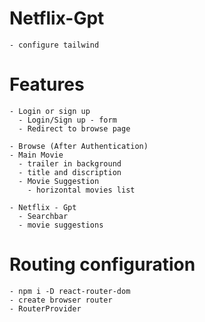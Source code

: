 # Netflix-Gpt

    - configure tailwind

# Features

    - Login or sign up
      - Login/Sign up - form
      - Redirect to browse page

    - Browse (After Authentication)
    - Main Movie
      - trailer in background
      - title and discription
      - Movie Suggestion
        - horizontal movies list

    - Netflix - Gpt
      - Searchbar
      - movie suggestions

# Routing configuration

    - npm i -D react-router-dom
    - create browser router
    - RouterProvider
